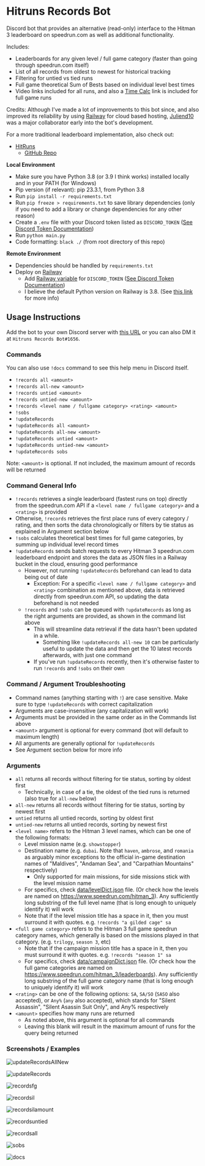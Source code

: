 # Hitruns Records Bot

Discord bot that provides an alternative (read-only) interface to the Hitman 3 leaderboard on speedrun.com as well as additional functionality.

Includes:

- Leaderboards for any given level / full game category (faster than going through speedrun.com itself)
- List of all records from oldest to newest for historical tracking
- Filtering for untied vs tied runs
- Full game theoretical Sum of Bests based on individual level best times
- Video links included for all runs, and also a [Time Calc](https://solderq35.github.io/fg-time-calc/) link is included for full game runs

Credits: Although I've made a lot of improvements to this bot since, and also improved its reliability by using [Railway](https://railway.app/) for cloud based hosting, [Juliend10](https://www.speedrun.com/users/juliend10) was a major collaborator early into the bot's development.

For a more traditional leaderboard implementation, also check out:

- [HitRuns](https://hitruns.vercel.app/)
  - [GitHub Repo](https://github.com/solderq35/hitruns)

**Local Environment**

- Make sure you have Python 3.8 (or 3.9 I think works) installed locally and in your PATH (for Windows)
- Pip version (if relevant): pip 23.3.1, from Python 3.8
- Run `pip install -r requirements.txt`
- Run `pip freeze > requirements.txt` to save library dependencies (only if you need to add a library or change dependencies for any other reason)
- Create a `.env` file with your Discord token listed as `DISCORD_TOKEN` ([See Discord Token Documentation](https://docs.discordbotstudio.org/setting-up-dbs/finding-your-bot-token))
- Run `python main.py`
- Code formatting: `black ./` (from root directory of this repo)

**Remote Environment**

- Dependencies should be handled by `requirements.txt`
- Deploy on [Railway](https://railway.app/)
  - Add [Railway variable](https://docs.railway.app/develop/variables) for `DISCORD_TOKEN` ([See Discord Token Documentation](https://docs.discordbotstudio.org/setting-up-dbs/finding-your-bot-token))
  - I believe the default Python version on Railway is 3.8. (See [this link](https://nixpacks.com/docs/providers/python) for more info)

## Usage Instructions

Add the bot to your own Discord server with [this URL](https://discord.com/api/oauth2/authorize?client_id=1048593224735932508&permissions=2147486720&scope=bot%20applications.commands) or you can also DM it at `Hitruns Records Bot#1656`.

### Commands

You can also use `!docs` command to see this help menu in Discord itself.

- `!records all <amount>`
- `!records all-new <amount>`
- `!records untied <amount>`
- `!records untied-new <amount>`
- `!records <level name / fullgame category> <rating> <amount>`
- `!sobs`
- `!updateRecords`
- `!updateRecords all <amount>`
- `!updateRecords all-new <amount>`
- `!updateRecords untied <amount>`
- `!updateRecords untied-new <amount>`
- `!updateRecords sobs`

Note: `<amount>` is optional. If not included, the maximum amount of records will be returned

### Command General Info

- `!records` retrieves a single leaderboard (fastest runs on top) directly from the speedrun.com API if a `<level name / fullgame category>` and a `<rating>` is provided
- Otherwise, `!records` retrieves the first place runs of every category / rating, and then sorts the data chronologically or filters by tie status as explained in Argument section below
- `!sobs` calculates theoretical best times for full game categories, by summing up individual level record times
- `!updateRecords` sends batch requests to every Hitman 3 speedrun.com leaderboard endpoint and stores the data as JSON files in a Railway bucket in the cloud, ensuring good performance
  - However, not running `!updateRecords` beforehand can lead to data being out of date
    - Exception: For a specific `<level name / fullgame category>` and `<rating>` combination as mentioned above, data is retrieved directly from speedrun.com API, so updating the data beforehand is not needed
  - `!records` and `!sobs` can be queued with `!updateRecords` as long as the right arguments are provided, as shown in the command list above
    - This will streamline data retrieval if the data hasn't been updated in a while.
      - Something like `!updateRecords all-new 10` can be particularly useful to update the data and then get the 10 latest records afterwards, with just one command
    - If you've run `!updateRecords` recently, then it's otherwise faster to run `!records` and `!sobs` on their own

### Command / Argument Troubleshooting

- Command names (anything starting with `!`) are case sensitive. Make sure to type `!updateRecords` with correct capitalization
- Arguments are case-insensitive (any capitalization will work)
- Arguments must be provided in the same order as in the Commands list above
- `<amount>` argument is optional for every command (bot will default to maximum length)
- All arguments are generally optional for `!updateRecords`
- See Argument section below for more info

### Arguments

- `all` returns all records without filtering for tie status, sorting by oldest first
  - Technically, in case of a tie, the oldest of the tied runs is returned (also true for `all-new` below)
- `all-new` returns all records without filtering for tie status, sorting by newest first
- `untied` returns all untied records, sorting by oldest first
- `untied-new` returns all untied records, sorting by newest first
- `<level name>` refers to the Hitman 3 level names, which can be one of the following formats:
  - Level mission name (e.g. `showstopper`)
  - Destination name (e.g. `dubai`. Note that `haven`, `ambrose`, and `romania` as arguably minor exceptions to the official in-game destination names of "Maldives", "Andaman Sea", and "Carpathian Mountains" respectively)
    - Only supported for main missions, for side missions stick with the level mission name
  - For specifics, check [data/levelDict.json](data/levelDict.json) file. (Or check how the levels are named on https://www.speedrun.com/hitman_3). Any sufficiently long substring of the full level name (that is long enough to uniquely identify it) will work
  - Note that if the level mission title has a space in it, then you must surround it with quotes. e.g. `!records "a gilded cage" sa`
- `<full game category>` refers to the Hitman 3 full game speedrun category names, which generally is based on the missions played in that category. (e.g. `trilogy`, `season 3`, etc)
  - Note that if the campaign mission title has a space in it, then you must surround it with quotes. e.g. `!records "season 1" sa`
  - For specifics, check [data/campaignDict.json](data/campaignDict.json) file. (Or check how the full game categories are named on https://www.speedrun.com/hitman_3/leaderboards). Any sufficiently long substring of the full game category name (that is long enough to uniquely identify it) will work
- `<rating>` can be one of the following options: `SA`, `SA/SO` (`SASO` also accepted), or `Any%` (`any` also accepted), which stands for "Silent Assassin", "Silent Asassin Suit Only", and Any% respectively
- `<amount>` specifies how many runs are returned
  - As noted above, this argument is optional for all commands
  - Leaving this blank will result in the maximum amount of runs for the query being returned

### Screenshots / Examples

![updateRecordsAllNew](https://media.discordapp.net/attachments/1113022395243036682/1203184450423226469/image.png?ex=65d02bd7&is=65bdb6d7&hm=03a2a2f519ac5b5bcd2765407c9bff95f30eaf30ec7cd2029671328430f13989)

![updateRecords](https://media.discordapp.net/attachments/1018323831468851202/1048705618078351380/image.png)

![recordsfg](https://media.discordapp.net/attachments/1018323831468851202/1049091135022317589/image.png)

![recordsil](https://media.discordapp.net/attachments/1018323831468851202/1049091366594019438/image.png)

![recordsilamount](https://media.discordapp.net/attachments/1113022395243036682/1203185389456592909/image.png?ex=65d02cb6&is=65bdb7b6&hm=031cd5da223075930e1a4897f413c54c8b71ce5c1e0a6cbb203d3f19dd5f5721)

![recordsuntied](https://media.discordapp.net/attachments/1018323831468851202/1203185817179258930/image.png?ex=65d02d1c&is=65bdb81c&hm=c0e2561d33ba17c749a2b8354b14fa2c2e10439e6e19a6a783c7099b9f874930)

![recordsall](https://media.discordapp.net/attachments/1113022395243036682/1203185721419112468/image.png?ex=65d02d06&is=65bdb806&hm=2257aa47a98168809835696d42b4683e9448d93ebc4d3f0e279fab3c02e4f95d)

![sobs](https://media.discordapp.net/attachments/1018323831468851202/1048705959893139526/image.png)

![docs](https://media.discordapp.net/attachments/1113022395243036682/1203503863102050384/image.png?ex=65d15550&is=65bee050&hm=37db7b3da228141150c7970e470d7778027196b55988330bd4c8b5835d4ac776&)

